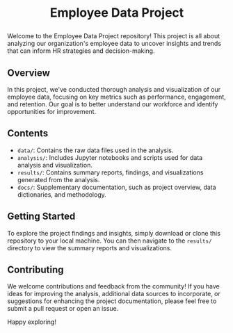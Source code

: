 # <p align ="center"> Employee Data Project

Welcome to the Employee Data Project repository! This project is all about analyzing our organization's employee data to uncover insights and trends that can inform HR strategies and decision-making.

## Overview

In this project, we've conducted thorough analysis and visualization of our employee data, focusing on key metrics such as performance, engagement, and retention. Our goal is to better understand our workforce and identify opportunities for improvement.

## Contents

- `data/`: Contains the raw data files used in the analysis.
- `analysis/`: Includes Jupyter notebooks and scripts used for data analysis and visualization.
- `results/`: Contains summary reports, findings, and visualizations generated from the analysis.
- `docs/`: Supplementary documentation, such as project overview, data dictionaries, and methodology.

## Getting Started

To explore the project findings and insights, simply download or clone this repository to your local machine. You can then navigate to the `results/` directory to view the summary reports and visualizations.

## Contributing

We welcome contributions and feedback from the community! If you have ideas for improving the analysis, additional data sources to incorporate, or suggestions for enhancing the project documentation, please feel free to submit a pull request or open an issue.


Happy exploring!
